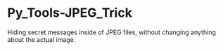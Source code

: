 # Py_Tools-JPEG_Trick
Hiding secret messages inside of JPEG files, without changing anything about the actual image.
